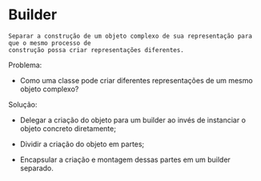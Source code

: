 # Builder

    Separar a construção de um objeto complexo de sua representação para que o mesmo processo de
    construção possa criar representações diferentes.

Problema:

 - Como uma classe pode criar diferentes representações de um mesmo objeto complexo?


Solução:

 - Delegar a criação do objeto para um builder ao invés de instanciar o objeto concreto diretamente;

 - Dividir a criação do objeto em partes;

 - Encapsular a criação e montagem dessas partes em um builder separado.
